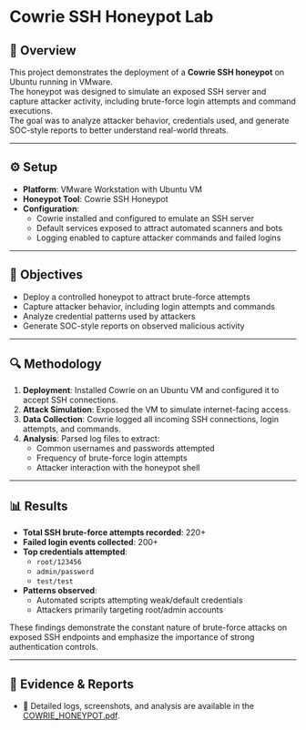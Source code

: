 # Cowrie SSH Honeypot Lab

## 📌 Overview
This project demonstrates the deployment of a **Cowrie SSH honeypot** on Ubuntu running in VMware.  
The honeypot was designed to simulate an exposed SSH server and capture attacker activity, including brute-force login attempts and command executions.  
The goal was to analyze attacker behavior, credentials used, and generate SOC-style reports to better understand real-world threats.

---

## ⚙️ Setup
- **Platform**: VMware Workstation with Ubuntu VM  
- **Honeypot Tool**: Cowrie SSH Honeypot  
- **Configuration**:  
  - Cowrie installed and configured to emulate an SSH server  
  - Default services exposed to attract automated scanners and bots  
  - Logging enabled to capture attacker commands and failed logins  

---

## 🎯 Objectives
- Deploy a controlled honeypot to attract brute-force attempts  
- Capture attacker behavior, including login attempts and commands  
- Analyze credential patterns used by attackers  
- Generate SOC-style reports on observed malicious activity  

---

## 🔍 Methodology
1. **Deployment**: Installed Cowrie on an Ubuntu VM and configured it to accept SSH connections.  
2. **Attack Simulation**: Exposed the VM to simulate internet-facing access.  
3. **Data Collection**: Cowrie logged all incoming SSH connections, login attempts, and commands.  
4. **Analysis**: Parsed log files to extract:  
   - Common usernames and passwords attempted  
   - Frequency of brute-force login attempts  
   - Attacker interaction with the honeypot shell  

---

## 📊 Results
- **Total SSH brute-force attempts recorded**: 220+  
- **Failed login events collected**: 200+  
- **Top credentials attempted**:  
  - `root/123456`  
  - `admin/password`  
  - `test/test`  
- **Patterns observed**:  
  - Automated scripts attempting weak/default credentials  
  - Attackers primarily targeting root/admin accounts  

These findings demonstrate the constant nature of brute-force attacks on exposed SSH endpoints and emphasize the importance of strong authentication controls.

---

## 📄 Evidence & Reports
- 📑 Detailed logs, screenshots, and analysis are available in the [COWRIE_HONEYPOT.pdf](docs/COWRIE_HONEYPOT.pdf).

